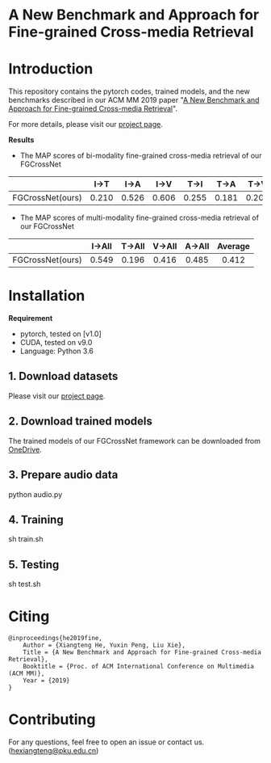 # A New Benchmark and Approach for Fine-grained Cross-media Retrieval

# Introduction
This repository contains the pytorch codes, trained models, and the new benchmarks described in our ACM MM 2019 paper "[A New Benchmark and Approach for Fine-grained Cross-media Retrieval](http://59.108.48.35/tiki/download_paper.php?fileId=2018)".

For more details, please visit our [project page](www.icst.pku.edu.cn/mipl/FGCrossNet).

**Results**

- The MAP scores of bi-modality fine-grained cross-media retrieval of our FGCrossNet

|        | I->T | I->A | I->V | T->I | T->A | T->V | A->I | A->T | A->V | V->I | V->T | V->A | Average |
| :----: | :---: | :----: | :---: | :---: | :----: | :---: | :----: | :---: | :---: | :----: | :---: | :----: | :---: |
|FGCrossNet(ours)|  0.210  |  0.526 |  0.606 |  0.255  |  0.181 |  0.208 |  0.553  |  0.159 |  0.443 |  0.629  |  0.195 |  0.437 |  0.366 |



- The MAP scores of multi-modality fine-grained cross-media retrieval of our FGCrossNet

|        | I->All | T->All | V->All | A->All | Average |
| :----: | :----: | :-------: | :---: | :-----: | :-----: |
|FGCrossNet(ours)| 0.549  |   0.196    |  0.416 |  0.485   |  0.412   |


# Installation

**Requirement**

- pytorch, tested on [v1.0]
- CUDA, tested on v9.0
- Language: Python 3.6

## 1. Download datasets

Please visit our [project page](www.icst.pku.edu.cn/mipl/FGCrossNet).

## 2. Download trained models
The trained models of our FGCrossNet framework can be downloaded from [OneDrive](https://1drv.ms/u/s!AvXsEBcM-dJyaVcIN0jU0SJ_YRU?e=a4ZTcZ).


## 3. Prepare audio data
python audio.py


## 4. Training
sh train.sh


## 5. Testing
sh test.sh


# Citing
```
@inproceedings{he2019fine,
    Author = {Xiangteng He, Yuxin Peng, Liu Xie},
    Title = {A New Benchmark and Approach for Fine-grained Cross-media Retrieval},
    Booktitle = {Proc. of ACM International Conference on Multimedia (ACM MM)},
    Year = {2019}
} 
```

# Contributing
For any questions, feel free to open an issue or contact us. ([hexiangteng@pku.edu.cn]())
